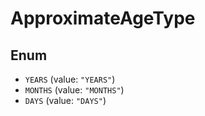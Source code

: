 # ApproximateAgeType

## Enum

- `YEARS` (value: `"YEARS"`)
- `MONTHS` (value: `"MONTHS"`)
- `DAYS` (value: `"DAYS"`)
